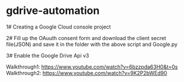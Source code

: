 # gdrive-automation

1# Creating a Google Cloud console project

2# Fill up the OAuuth consent form and download the client secret file(JSON) and save it in the folder with the above script and Google.py

3# Enable the Google Drive Api v3

Walkthrough1: https://www.youtube.com/watch?v=6bzzpda63H0&t=0s
Walkthrough2: https://www.youtube.com/watch?v=9K2P2bWEd90

